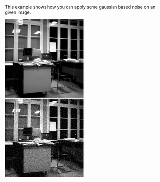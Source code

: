  This example shows how you can apply some gaussian based noise on an given image.


![](office.png) ![](noisy.png)
